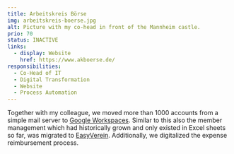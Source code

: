 ```yaml
---
title: Arbeitskreis Börse
img: arbeitskreis-boerse.jpg
alt: Picture with my co-head in front of the Mannheim castle.
prio: 70
status: INACTIVE
links:
  - display: Website
    href: https://www.akboerse.de/
responsibilities:
  - Co-Head of IT
  - Digital Transformation
  - Website
  - Process Automation
---
```


Together with my colleague, we moved more than 1000 accounts from a simple mail server to [Google Workspaces](https://workspace.google.com/). Similar to this also the member management which had historically grown and only existed in Excel sheets so far, was migrated to [EasyVerein](https://easyverein.com/). Additionally, we digitalized the expense reimbursement process.
